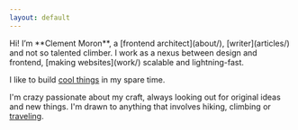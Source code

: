 ```yaml
---
layout: default
---
```


<div class="lead intro">
  Hi! I’m **Clement Moron**, a [frontend architect](about/), [writer](articles/) and <span class="select-hide">not so</span> talented climber. I work as a nexus between design and frontend, [making websites](work/) scalable and lightning-fast.

  I like to build [cool things](projects/) in my spare time.

  I'm <span class="select-hide">crazy</span> passionate about my craft, always looking out for original ideas and new things. I'm drawn to anything that involves hiking, climbing or [traveling](https://vimeo.com/120206922).
</div>
